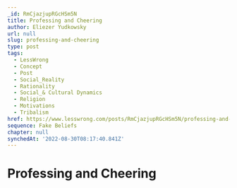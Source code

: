 ```yaml
---
_id: RmCjazjupRGcHSm5N
title: Professing and Cheering
author: Eliezer Yudkowsky
url: null
slug: professing-and-cheering
type: post
tags:
  - LessWrong
  - Concept
  - Post
  - Social_Reality
  - Rationality
  - Social_& Cultural Dynamics
  - Religion
  - Motivations
  - Tribalism
href: https://www.lesswrong.com/posts/RmCjazjupRGcHSm5N/professing-and-cheering
sequence: Fake Beliefs
chapter: null
synchedAt: '2022-08-30T08:17:40.841Z'
---
```


# Professing and Cheering
